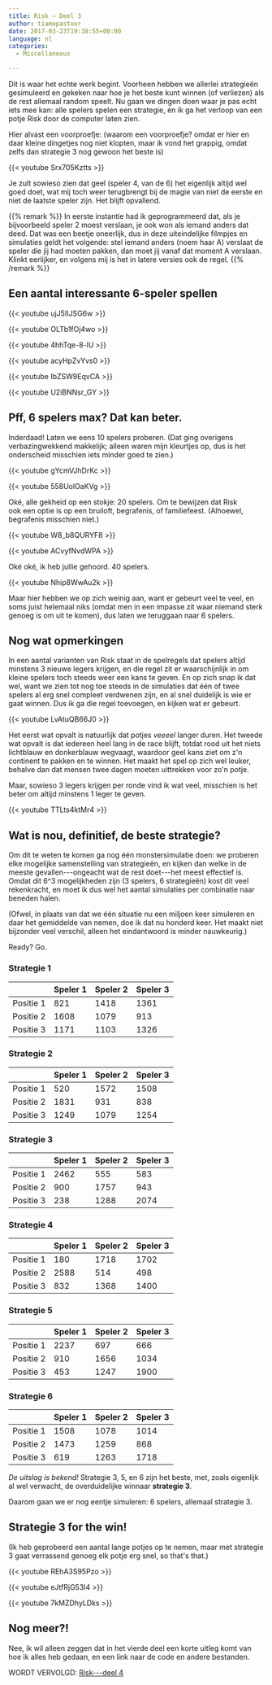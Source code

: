 ```yaml
---
title: Risk – Deel 3
author: tiamopastoor
date: 2017-03-23T19:38:55+00:00
language: nl
categories:
  - Miscellaneous

---
```

Dit is waar het echte werk begint. Voorheen hebben we allerlei strategieën gesimuleerd en gekeken naar hoe je het beste kunt winnen (of verliezen) als de rest allemaal random speelt. Nu gaan we dingen doen waar je pas echt iets mee kan: alle spelers spelen een strategie, én ik ga het verloop van een potje Risk door de computer laten zien.

Hier alvast een voorproefje: (waarom een voorproefje? omdat er hier en daar kleine dingetjes nog niet klopten, maar ik vond het grappig, omdat zelfs dan strategie 3 nog gewoon het beste is)

{{< youtube Srx705Kztts >}}

Je zult sowieso zien dat geel (speler 4, van de 6) het eigenlijk altijd wel goed doet, wat mij toch weer terugbrengt bij de magie van niet de eerste en niet de laatste speler zijn. Het blijft opvallend.

{{% remark %}}
In eerste instantie had ik geprogrammeerd dat, als je bijvoorbeeld speler 2 moest verslaan, je ook won als iemand anders dat deed. Dat was een beetje oneerlijk, dus in deze uiteindelijke filmpjes en simulaties geldt het volgende: stel iemand anders (noem haar A) verslaat de speler die jij had moeten pakken, dan moet jij vanaf dat moment A verslaan. Klinkt eerlijker, en volgens mij is het in latere versies ook de regel.
{{% /remark %}}

## Een aantal interessante 6-speler spellen

{{< youtube ujJ5IIJSG6w >}}

{{< youtube OLTb1fOj4wo >}}

{{< youtube 4hhTqe-8-lU >}}

{{< youtube acyHpZvYvs0 >}}

{{< youtube IbZSW9EqvCA >}}

{{< youtube U2iBNNsr_GY >}}

## Pff, 6 spelers max? Dat kan beter.

Inderdaad! Laten we eens 10 spelers proberen. (Dat ging overigens verbazingwekkend makkelijk; alleen waren mijn kleurtjes op, dus is het onderscheid misschien iets minder goed te zien.)

{{< youtube gYcmVJhDrKc >}}

{{< youtube 558UolOaKVg >}}

Oké, alle gekheid op een stokje: 20 spelers. Om te bewijzen dat Risk ook een optie is op een bruiloft, begrafenis, of familiefeest. (Alhoewel, begrafenis misschien niet.)

{{< youtube W8_b8QURYF8 >}}

{{< youtube ACvyfNvdWPA >}}

Oké oké, ik heb jullie gehoord. 40 spelers.

{{< youtube Nhip8WwAu2k >}}

Maar hier hebben we op zich weinig aan, want er gebeurt veel te veel, en soms juist helemaal niks (omdat men in een impasse zit waar niemand sterk genoeg is om uit te komen), dus laten we teruggaan naar 6 spelers.

## Nog wat opmerkingen

In een aantal varianten van Risk staat in de spelregels dat spelers altijd minstens 3 nieuwe legers krijgen, en die regel zit er waarschijnlijk in om kleine spelers toch steeds weer een kans te geven. En op zich snap ik dat wel, want we zien tot nog toe steeds in de simulaties dat één of twee spelers al erg snel compleet verdwenen zijn, en al snel duidelijk is wie er gaat winnen. Dus ik ga die regel toevoegen, en kijken wat er gebeurt.

{{< youtube LvAtuQB66J0 >}}

Het eerst wat opvalt is natuurlijk dat potjes _veeeel_ langer duren. Het tweede wat opvalt is dat iedereen heel lang in de race blijft, totdat rood uit het niets lichtblauw en donkerblauw wegvaagt, waardoor geel kans ziet om z'n continent te pakken en te winnen. Het maakt het spel op zich wel leuker, behalve dan dat mensen twee dagen moeten uittrekken voor zo'n potje.

Maar, sowieso 3 legers krijgen per ronde vind ik wat veel, misschien is het beter om altijd minstens 1 leger te geven.

{{< youtube TTLts4ktMr4 >}}

## Wat is nou, definitief, de beste strategie?

Om dit te weten te komen ga nog één monstersimulatie doen: we proberen elke mogelijke samenstelling van strategieën, en kijken dan welke in de meeste gevallen---ongeacht wat de rest doet---het meest effectief is. Omdat dit 6^3 mogelijkheden zijn (3 spelers, 6 strategieën) kost dit veel rekenkracht, en moet ik dus wel het aantal simulaties per combinatie naar beneden halen.

(Ofwel, in plaats van dat we één situatie nu een miljoen keer simuleren en daar het gemiddelde van nemen, doe ik dat nu honderd keer. Het maakt niet bijzonder veel verschil, alleen het eindantwoord is minder nauwkeurig.)

Ready? Go.

### Strategie 1

|           | Speler 1 | Speler 2 | Speler 3 |
| --------- | -------- | -------- | -------- |
| Positie 1 | 821      | 1418     | 1361     |
| Positie 2 | 1608     | 1079     | 913      |
| Positie 3 | 1171     | 1103     | 1326     |

### Strategie 2

|           | Speler 1 | Speler 2 | Speler 3 |
| --------- | -------- | -------- | -------- |
| Positie 1 | 520      | 1572     | 1508     |
| Positie 2 | 1831     | 931      | 838      |
| Positie 3 | 1249     | 1079     | 1254     |


### Strategie 3

|           | Speler 1 | Speler 2 | Speler 3 |
| --------- | -------- | -------- | -------- |
| Positie 1 | 2462     | 555      | 583      |
| Positie 2 | 900      | 1757     | 943      |
| Positie 3 | 238      | 1288     | 2074     |

### Strategie 4

|           | Speler 1 | Speler 2 | Speler 3 |
| --------- | -------- | -------- | -------- |
| Positie 1 | 180      | 1718     | 1702     |
| Positie 2 | 2588     | 514      | 498      |
| Positie 3 | 832      | 1368     | 1400     |

### Strategie 5

|           | Speler 1 | Speler 2 | Speler 3 |
| --------- | -------- | -------- | -------- |
| Positie 1 | 2237     | 697      | 666      |
| Positie 2 | 910      | 1656     | 1034     |
| Positie 3 | 453      | 1247     | 1900     |
  
### Strategie 6

|           | Speler 1 | Speler 2 | Speler 3 |
| --------- | -------- | -------- | -------- |
| Positie 1 | 1508     | 1078     | 1014     |
| Positie 2 | 1473     | 1259     | 868      |
| Positie 3 | 619      | 1263     | 1718     |


_De uitslag is bekend!_ Strategie 3, 5, en 6 zijn het beste, met, zoals eigenlijk al wel verwacht, de overduidelijke winnaar **strategie 3**.

Daarom gaan we er nog eentje simuleren: 6 spelers, allemaal strategie 3.

## Strategie 3 for the win!

(Ik heb geprobeerd een aantal lange potjes op te nemen, maar met strategie 3 gaat verrassend genoeg elk potje erg snel, so that's that.)

{{< youtube REhA3S95Pzo >}}

{{< youtube eJtfRjG53I4 >}}

{{< youtube 7kMZDhyLDks >}}

## Nog meer?!

Nee, ik wil alleen zeggen dat in het vierde deel een korte uitleg komt van hoe ik alles heb gedaan, en een link naar de code en andere bestanden.

WORDT VERVOLGD: [Risk---deel 4][1]

 [1]: /blog/2017/2017-03-25-risk-deel-4/